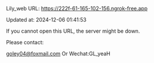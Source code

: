 Lily_web URL: https://222f-61-165-102-156.ngrok-free.app

Updated at: 2024-12-06 01:41:53

If you cannot open this URL, the server might be down.

Please contact: 

goley04@foxmail.com Or Wechat:GL_yeaH